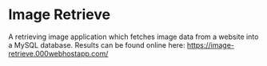 # Image Retrieve
 A retrieving image application which fetches image data from a website into a MySQL database. Results can be found online here: https://image-retrieve.000webhostapp.com/
